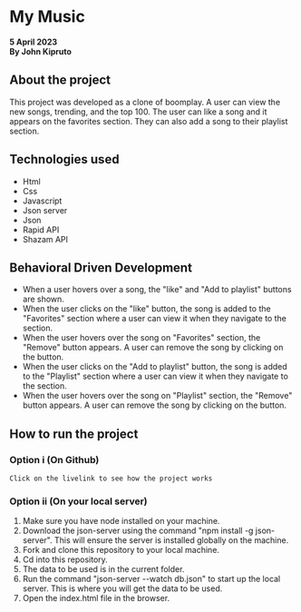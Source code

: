 # My Music

**5 April 2023**\
**By John Kipruto**

## About the project

This project was developed as a clone of boomplay.
A user can view the new songs, trending, and the top 100. The user can like a song and it appears on the favorites section. They can also add a song to their playlist section.

## Technologies used

* Html
* Css
* Javascript
* Json server
* Json
* Rapid API
* Shazam API

## Behavioral Driven Development

* When a user hovers over a song, the "like" and "Add to playlist" buttons are shown.
* When the user clicks on the "like" button, the song is added to the "Favorites" section where a user can view it when they navigate to the section.
* When the user hovers over the song on "Favorites" section, the "Remove" button appears. A user can remove the song by clicking on the button.
* When the user clicks on the "Add to playlist" button, the song is added to the "Playlist" section where a user can view it when they navigate to the section.
* When the user hovers over the song on "Playlist" section, the "Remove" button appears. A user can remove the song by clicking on the button.

## How to run the project

### Option i (On Github)

    Click on the livelink to see how the project works

### Option ii (On your local server)

1. Make sure you have node installed on your machine.
2. Download the json-server using the command "npm install -g json-server". This will ensure the server is installed globally on the machine.
3. Fork and clone this repository to your local machine.
4. Cd into this repository.
5. The data to be used is in the current folder.
6. Run the command "json-server --watch db.json" to start up the local server. This is where you will get the data to be used.
7. Open the index.html file in the browser.
